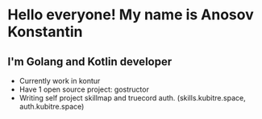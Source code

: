 # Hello everyone! My name is Anosov Konstantin

## I'm Golang and Kotlin developer
- Currently work in kontur
- Have 1 open source project: gostructor
- Writing self project skillmap and truecord auth. (skills.kubitre.space, auth.kubitre.space)

